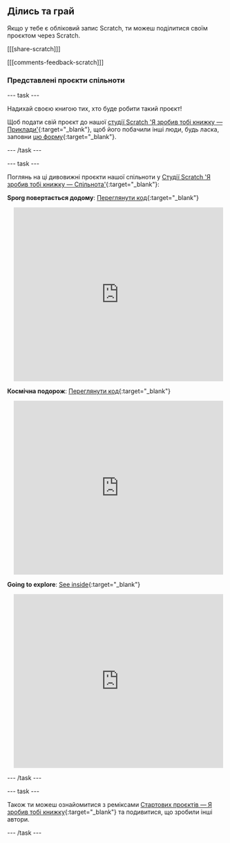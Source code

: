 ## Ділись та грай

Якщо у тебе є обліковий запис Scratch, ти можеш поділитися своїм проєктом через Scratch.

[[[share-scratch]]]

[[[comments-feedback-scratch]]]

### Представлені проєкти спільноти

--- task ---

Надихай своєю книгою тих, хто буде робити такий проєкт!

Щоб подати свій проєкт до нашої [студії Scratch 'Я зробив тобі книжку — Приклади'](https://scratch.mit.edu/studios/29092393){:target="_blank"}, щоб його побачили інші люди, будь ласка, заповни [цю форму](https://form.raspberrypi.org/f/community-project-submissions){:target="_blank"}.

--- /task ---

--- task ---

Поглянь на ці дивовижні проєкти нашої спільноти у [Студії Scratch 'Я зробив тобі книжку — Спільнота'](https://scratch.mit.edu/studios/29092393){:target="_blank"}:

**Sporg повертається додому**: [Переглянути код](https://scratch.mit.edu/projects/499498152/editor){:target="_blank"}
<div class="scratch-preview" style="margin-left: 15px;">
  <iframe allowtransparency="true" width="485" height="402" src="https://scratch.mit.edu/projects/embed/499498152/?autostart=false" frameborder="0"></iframe>
</div>

**Космічна подорож**: [Переглянути код](https://scratch.mit.edu/projects/707649190/editor){:target="_blank"}
<div class="scratch-preview" style="margin-left: 15px;">
  <iframe allowtransparency="true" width="485" height="402" src="https://scratch.mit.edu/projects/embed/707649190/?autostart=false" frameborder="0"></iframe>
</div>

**Going to explore**: [See inside](https://scratch.mit.edu/projects/819661547/editor/){:target="_blank"}
<div class="scratch-preview" style="margin-left: 15px;">
  <iframe allowtransparency="true" width="485" height="402" src="https://scratch.mit.edu/projects/embed/819661547/?autostart=false" frameborder="0"></iframe>
</div>

--- /task ---

--- task ---

Також ти можеш ознайомитися з реміксами [Стартових проєктів — Я зробив тобі книжку](https://scratch.mit.edu/projects/582223042/remixes){:target="_blank"} та подивитися, що зробили інші автори.

--- /task ---
